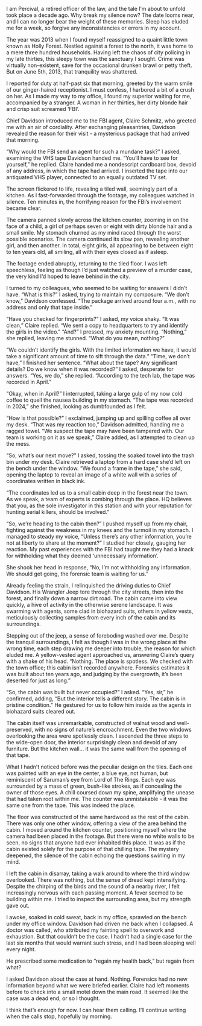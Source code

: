 I am Percival, a retired officer of the law, and the tale I’m about to unfold took place a decade ago. Why break my silence now? The date looms near, and I can no longer bear the weight of these memories. Sleep has eluded me for a week, so forgive any inconsistencies or errors in my account.

The year was 2013 when I found myself reassigned to a quaint little town known as Holly Forest. Nestled against a forest to the north, it was home to a mere three hundred households. Having left the chaos of city policing in my late thirties, this sleepy town was the sanctuary I sought. Crime was virtually non-existent, save for the occasional drunken brawl or petty theft. But on June 5th, 2013, that tranquility was shattered.

I reported for duty at half-past six that morning, greeted by the warm smile of our ginger-haired receptionist. I must confess, I harbored a bit of a crush on her. As I made my way to my office, I found my superior waiting for me, accompanied by a stranger. A woman in her thirties, her dirty blonde hair and crisp suit screamed ‘FBI’.

Chief Davidson introduced me to the FBI agent, Claire Schmitz, who greeted me with an air of cordiality. After exchanging pleasantries, Davidson revealed the reason for their visit - a mysterious package that had arrived that morning.

“Why would the FBI send an agent for such a mundane task?” I asked, examining the VHS tape Davidson handed me. “You’ll have to see for yourself,” he replied. Claire handed me a nondescript cardboard box, devoid of any address, in which the tape had arrived. I inserted the tape into our antiquated VHS player, connected to an equally outdated TV set.

The screen flickered to life, revealing a tiled wall, seemingly part of a kitchen. As I fast-forwarded through the footage, my colleagues watched in silence. Ten minutes in, the horrifying reason for the FBI’s involvement became clear.

The camera panned slowly across the kitchen counter, zooming in on the face of a child, a girl of perhaps seven or eight with dirty blonde hair and a small smile. My stomach churned as my mind raced through the worst possible scenarios. The camera continued its slow pan, revealing another girl, and then another. In total, eight girls, all appearing to be between eight to ten years old, all smiling, all with their eyes closed as if asleep.

The footage ended abruptly, returning to the tiled floor. I was left speechless, feeling as though I’d just watched a preview of a murder case, the very kind I’d hoped to leave behind in the city.

I turned to my colleagues, who seemed to be waiting for answers I didn’t have. “What is this?” I asked, trying to maintain my composure. “We don’t know,” Davidson confessed. “The package arrived around four a.m., with no address and only that tape inside.”

“Have you checked for fingerprints?” I asked, my voice shaky. “It was clean,” Claire replied. “We sent a copy to headquarters to try and identify the girls in the video.” “And?” I pressed, my anxiety mounting. “Nothing,” she replied, leaving me stunned. “What do you mean, nothing?”

“We couldn’t identify the girls. With the limited information we have, it would take a significant amount of time to sift through the data.” “Time, we don’t have,” I finished her sentence. “What about the tape? Any significant details? Do we know when it was recorded?” I asked, desperate for answers. “Yes, we do,” she replied. “According to the tech lab, the tape was recorded in April.”

“Okay, when in April?” I interrupted, taking a large gulp of my now cold coffee to quell the nausea building in my stomach. “The tape was recorded in 2024,” she finished, looking as dumbfounded as I felt.

“How is that possible?” I exclaimed, jumping up and spilling coffee all over my desk. “That was my reaction too,” Davidson admitted, handing me a ragged towel. “We suspect the tape may have been tampered with. Our team is working on it as we speak,” Claire added, as I attempted to clean up the mess.

“So, what’s our next move?” I asked, tossing the soaked towel into the trash bin under my desk. Claire retrieved a laptop from a hard case she’d left on the bench under the window. “We found a frame in the tape,” she said, opening the laptop to reveal an image of a white wall with a series of coordinates written in black ink.

“The coordinates led us to a small cabin deep in the forest near the town. As we speak, a team of experts is combing through the place. HQ believes that you, as the sole investigator in this station and with your reputation for hunting serial killers, should be involved.”

“So, we’re heading to the cabin then?” I pushed myself up from my chair, fighting against the weakness in my knees and the turmoil in my stomach. I managed to steady my voice, “Unless there’s any other information, you’re not at liberty to share at the moment?” I studied her closely, gauging her reaction. My past experiences with the FBI had taught me they had a knack for withholding what they deemed ‘unnecessary information’.

She shook her head in response, “No, I’m not withholding any information. We should get going, the forensic team is waiting for us.”

Already feeling the strain, I relinquished the driving duties to Chief Davidson. His Wrangler Jeep tore through the city streets, then into the forest, and finally down a narrow dirt road. The cabin came into view quickly, a hive of activity in the otherwise serene landscape. It was swarming with agents, some clad in biohazard suits, others in yellow vests, meticulously collecting samples from every inch of the cabin and its surroundings.

Stepping out of the jeep, a sense of foreboding washed over me. Despite the tranquil surroundings, I felt as though I was in the wrong place at the wrong time, each step drawing me deeper into trouble, the reason for which eluded me. A yellow-vested agent approached us, answering Claire’s query with a shake of his head. “Nothing. The place is spotless. We checked with the town office; this cabin isn’t recorded anywhere. Forensics estimates it was built about ten years ago, and judging by the overgrowth, it’s been deserted for just as long.”

“So, the cabin was built but never occupied?” I asked. “Yes, sir,” he confirmed, adding, “But the interior tells a different story. The cabin is in pristine condition.” He gestured for us to follow him inside as the agents in biohazard suits cleared out.

The cabin itself was unremarkable, constructed of walnut wood and well-preserved, with no signs of nature’s encroachment. Even the two windows overlooking the area were spotlessly clean. I ascended the three steps to the wide-open door, the interior surprisingly clean and devoid of any furniture. But the kitchen wall… it was the same wall from the opening of that tape.

What I hadn’t noticed before was the peculiar design on the tiles. Each one was painted with an eye in the center, a blue eye, not human, but reminiscent of Saruman’s eye from Lord of The Rings. Each eye was surrounded by a mass of green, bush-like strokes, as if concealing the owner of those eyes.
A chill coursed down my spine, amplifying the unease that had taken root within me. The counter was unmistakable - it was the same one from the tape. This was indeed the place.

The floor was constructed of the same hardwood as the rest of the cabin. There was only one other window, offering a view of the area behind the cabin. I moved around the kitchen counter, positioning myself where the camera had been placed in the footage. But there were no white walls to be seen, no signs that anyone had ever inhabited this place. It was as if the cabin existed solely for the purpose of that chilling tape. The mystery deepened, the silence of the cabin echoing the questions swirling in my mind.

I left the cabin in disarray, taking a walk around to where the third window overlooked. There was nothing, but the sense of dread kept intensifying. Despite the chirping of the birds and the sound of a nearby river, I felt increasingly nervous with each passing moment. A fever seemed to be building within me. I tried to inspect the surrounding area, but my strength gave out.

I awoke, soaked in cold sweat, back in my office, sprawled on the bench under my office window. Davidson had driven me back when I collapsed. A doctor was called, who attributed my fainting spell to overwork and exhaustion. But that couldn’t be the case. I hadn’t had a single case for the last six months that would warrant such stress, and I had been sleeping well every night.

He prescribed some medication to “regain my health back,” but regain from what?

I asked Davidson about the case at hand. Nothing. Forensics had no new information beyond what we were briefed earlier. Claire had left moments before to check into a small motel down the main road.
It seemed like the case was a dead end, or so I thought.

I think that’s enough for now. I can hear them calling. I’ll continue writing when the calls stop, hopefully by morning.